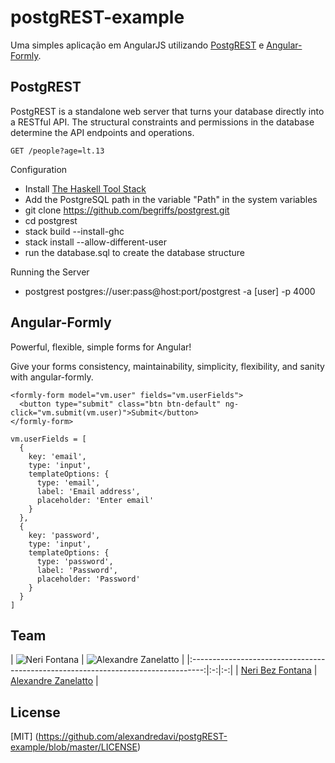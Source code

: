 # postgREST-example

Uma simples aplicação em AngularJS utilizando [PostgREST](http://postgrest.com) e [Angular-Formly](http://angular-formly.com).

## PostgREST

PostgREST is a standalone web server that turns your database directly into a RESTful API. The structural constraints and permissions in the database determine the API endpoints and operations.

```
GET /people?age=lt.13
```

Configuration

* Install [The Haskell Tool Stack](https://docs.haskellstack.org/en/stable/README/#how-to-install)
* Add the PostgreSQL path in the variable "Path" in the system variables
* git clone https://github.com/begriffs/postgrest.git
* cd postgrest
* stack build --install-ghc
* stack install --allow-different-user
* run the database.sql to create the database structure

Running the Server

* postgrest postgres://user:pass@host:port/postgrest -a [user] -p 4000



## Angular-Formly

Powerful, flexible, simple forms for Angular!

Give your forms consistency, maintainability, simplicity, flexibility, and sanity with angular-formly.

```
<formly-form model="vm.user" fields="vm.userFields">
  <button type="submit" class="btn btn-default" ng-click="vm.submit(vm.user)">Submit</button>
</formly-form>
```
```
vm.userFields = [
  {
    key: 'email',
    type: 'input',
    templateOptions: {
      type: 'email',
      label: 'Email address',
      placeholder: 'Enter email'
    }
  },
  {
    key: 'password',
    type: 'input',
    templateOptions: {
      type: 'password',
      label: 'Password',
      placeholder: 'Password'
    }
  }
]
```

## Team

| ![Neri Fontana](https://www.gravatar.com/avatar/0bf973872ae54d1a495903ec96c2d88b) | ![Alexandre Zanelatto](https://www.gravatar.com/avatar/c310c3345f41087b79c81c385c6c1082) |
|:---------------------------------------------------------------------------------:|:-:|:-:|
| [Neri Bez Fontana](https://github.com/nbfontana)                                  | [Alexandre Zanelatto](https://github.com/alexandredavi) |

## License
[MIT] (https://github.com/alexandredavi/postgREST-example/blob/master/LICENSE)

